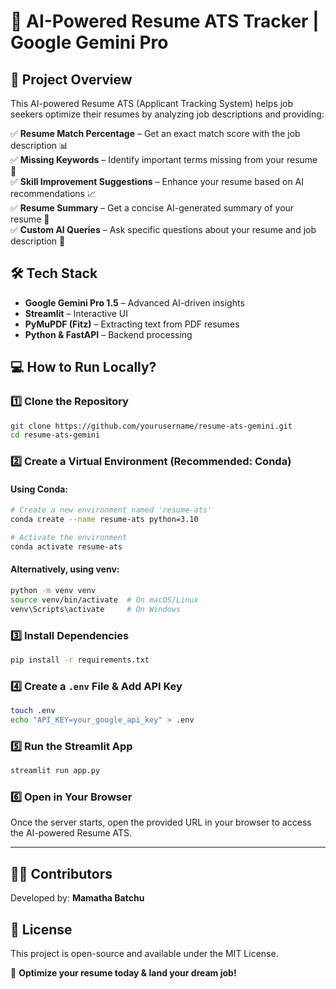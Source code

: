 # 📄 AI-Powered Resume ATS Tracker | Google Gemini Pro

## 🚀 Project Overview
This AI-powered Resume ATS (Applicant Tracking System) helps job seekers optimize their resumes by analyzing job descriptions and providing:

✅ **Resume Match Percentage** – Get an exact match score with the job description 📊  
✅ **Missing Keywords** – Identify important terms missing from your resume 🔑  
✅ **Skill Improvement Suggestions** – Enhance your resume based on AI recommendations 📈  
✅ **Resume Summary** – Get a concise AI-generated summary of your resume 📄  
✅ **Custom AI Queries** – Ask specific questions about your resume and job description 💬  

## 🛠 Tech Stack
- **Google Gemini Pro 1.5** – Advanced AI-driven insights
- **Streamlit** – Interactive UI
- **PyMuPDF (Fitz)** – Extracting text from PDF resumes
- **Python & FastAPI** – Backend processing

## 💻 How to Run Locally?

### 1️⃣ Clone the Repository
```bash
git clone https://github.com/yourusername/resume-ats-gemini.git  
cd resume-ats-gemini  
```

### 2️⃣ Create a Virtual Environment (Recommended: Conda)
#### Using Conda:
```bash
# Create a new environment named 'resume-ats'
conda create --name resume-ats python=3.10  

# Activate the environment  
conda activate resume-ats  
```
#### Alternatively, using venv:
```bash
python -m venv venv  
source venv/bin/activate  # On macOS/Linux  
venv\Scripts\activate     # On Windows  
```

### 3️⃣ Install Dependencies
```bash
pip install -r requirements.txt  
```

### 4️⃣ Create a `.env` File & Add API Key
```bash
touch .env  
echo "API_KEY=your_google_api_key" > .env  
```

### 5️⃣ Run the Streamlit App
```bash
streamlit run app.py  
```

### 6️⃣ Open in Your Browser
Once the server starts, open the provided URL in your browser to access the AI-powered Resume ATS.

---
## 👩‍💻 Contributors
Developed by: **Mamatha Batchu**

## 📜 License
This project is open-source and available under the MIT License.

🚀 **Optimize your resume today & land your dream job!**

